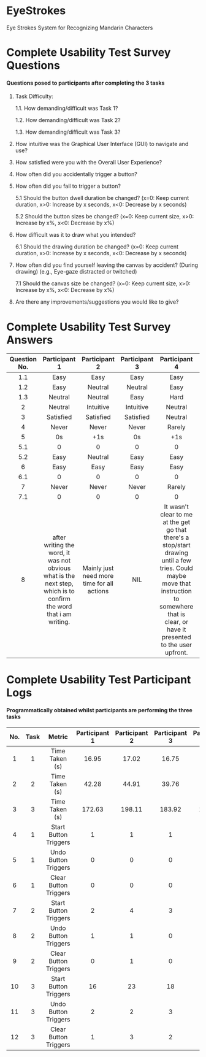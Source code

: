 # EyeStrokes
Eye Strokes System for Recognizing Mandarin Characters

# Complete Usability Test Survey Questions
#### Questions posed to participants after completing the 3 tasks

1. Task Difficulty:
   
    1.1. How demanding/difficult was Task 1?

    1.2. How demanding/difficult was Task 2?

    1.3. How demanding/difficult was Task 3?

2. How intuitive was the Graphical User Interface (GUI) to navigate and use?

3. How satisfied were you with the Overall User Experience?

4. How often did you accidentally trigger a button?

5. How often did you fail to trigger a button?

    5.1 Should the button dwell duration be changed? (x=0: Keep current duration, x>0: Increase by x seconds, x<0: Decrease by x seconds)

    5.2 Should the button sizes be changed? (x=0: Keep current size, x>0: Increase by x%, x<0: Decrease by x%)

6. How difficult was it to draw what you intended?
   
    6.1 Should the drawing duration be changed? (x=0: Keep current duration, x>0: Increase by x seconds, x<0: Decrease by x seconds)

7. How often did you find yourself leaving the canvas by accident? (During drawing) (e.g., Eye-gaze distracted or twitched)

     7.1 Should the canvas size be changed? (x=0: Keep current size, x>0: Increase by x%, x<0: Decrease by x%)

8. Are there any improvements/suggestions you would like to give?

# Complete Usability Test Survey Answers

| Question No. | Participant 1 | Participant 2 | Participant 3 | Participant 4 | Participant 5 | Participant 6 | Participant 7 | Participant 8 | Participant 9 | Participant 10 |
|:-------------:|:-------------:|:-------------:|:-------------:|:-------------:|:-------------:|:-------------:|:-------------:|:-------------:|:-------------:|:-------------:|
|1.1|Easy|Easy|Easy|Easy|Easy|Easy|Easy|Easy|Easy|Easy|
|1.2|Easy|Neutral|Neutral|Easy|Easy|Neutral|Easy|Easy|Neutral|Neutral|
|1.3|Neutral|Neutral|Easy|Hard|Neutral|Hard|Neutral|Neutral|Hard|Neutral|
|2|Neutral|Intuitive|Intuitive|Neutral|Neutral|Intuitive|Intuitive|Intuitive|Intuitive|Intuitive|
|3|Satisfied|Satisfied|Satisfied|Neutral|Satisfied|Satisfied|Satisfied|Satisfied|Satisfied|Satisfied|
|4|Never|Never|Never|Rarely|Never|Never|Rarely|Never|Never|Never|
|5|0s|+1s|0s|+1s|0s|+1s|0s|0s|0s|+1s|
|5.1|0|0|0|0|0|+25%|0|0|+10%|0%|
|5.2|Easy|Neutral|Easy|Easy|Easy|Neutral|Easy|Easy|Neutral|Neutral|
|6|Easy|Easy|Easy|Easy|Easy|Easy|Easy|Easy|Easy|Easy|
|6.1|0|0|0|0|0|0|0|0|0|0|
|7|Never|Never|Never|Rarely|Never|Never|Rarely|Never|Never|Never|
|7.1|0|0|0|0|0|0|0|0|0|0|
|8|after writing the word, it was not obvious what is the next step, which is to confirm the word that i am writing.|Mainly just need more time for all actions|NIL|It wasn't clear to me at the get go that there's a stop/start drawing until a few tries. Could maybe move that instruction to somewhere that is clear, or have it presented to the user upfront.|Don't know what to do after drawing finished|Have a longer draw duration and capture the average area the eye hovers around for more stable drawing?|NIL|NIL|Add a give up button?|Have the choice to choose how long the duration to draw is.|

# Complete Usability Test Participant Logs
#### Programmatically obtained whilst participants are performing the three tasks

| No. | Task | Metric | Participant 1| Participant 2 | Participant 3 | Participant 4 | Participant 5 | Participant 6 | Participant 7 | Participant 8 | Participant 9 | Participant 10 | Total | Average | Standard Deviation |
|:-------------:|:-------------:|:-------------:|:-------------:|:-------------:|:-------------:|:-------------:|:-------------:|:-------------:|:-------------:|:-------------:|:-------------:|:-------------:|:-------------:|:-------------:|:-------------:|
|1|1|Time Taken (s)|16.95|17.02|16.75|17.11|16.82|16.93|16.88|16.69|16.77|16.98|168.9|16.9|0.13|
|2|2|Time Taken (s)|42.28|44.91|39.76|44.55|40.32|43.89|38.64|45.21|42.03|38.49|420.08|42.0|2.59|
|3|3|Time Taken (s)|172.63|198.11|183.92|176.78|192.23|178.34|185.96|193.01|167.36|195.49|1843.83|184.4|10.40|
|4|1|Start Button Triggers|1|1|1|1|1|1|1|1|1|1|10|1.0|0.00|
|5|1|Undo Button Triggers|0|0|0|0|0|0|0|0|0|0|0|0.0|0.00|
|6|1|Clear Button Triggers|0|0|0|0|0|0|0|0|0|0|0|0.0|0.00|
|7|2|Start Button Triggers|2|4|3|2|3|4|2|3|2|2|27|2.7|0.82|
|8|2|Undo Button Triggers|1|1|0|0|1|0|0|0|0|0|3|0.3|0.48|
|9|2|Clear Button Triggers|0|1|0|1|0|0|1|0|0|0|3|0.3|0.48|
|10|3|Start Button Triggers|16|23|18|12|18|19|14|16|13|14|163|16.3|3.30|
|11|3|Undo Button Triggers|2|2|3|1|3|2|1|1|2|2|19|1.9|0.74|
|12|3|Clear Button Triggers|1|3|2|0|1|2|0|1|1|2|13|1.3|0.95|



